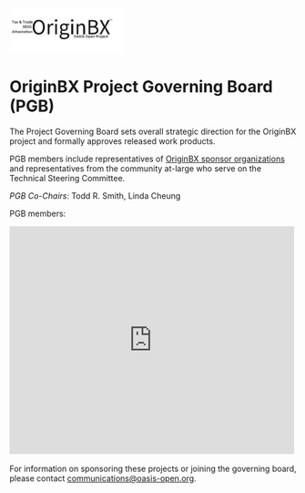 <img src="OriginBX_OASIS_logo_blk_1.png" width="200">

<h1>OriginBX Project Governing Board (PGB)</h1>

<p>The Project Governing Board sets overall strategic direction for the OriginBX project and formally approves released work products.</p> 
  
<p>PGB members include representatives of <a href="https://github.com/originbx-oasis/oasis-open-project/blob/main/SPONSORS.md">OriginBX sponsor organizations</a> and representatives from the community at-large who serve on the Technical Steering Committee.</p>

<p><i>PGB Co-Chairs</i>: Todd R. Smith, Linda Cheung</p>

<p>PGB members:</p>

<p><iframe src="https://docs.google.com/spreadsheets/d/e/2PACX-1vT38MUZFWO1ISzQWC6wSulN7IJCmYdSOIxBiofgO4c8mRF0hOuLEO59bW6McK2Lm0DgJkpaPLAf38AI/pubhtml?gid=1502721957&amp;single=true&amp;widget=true&amp;headers=false" style="border-style: none; width: 500px; height: 400px" title="OriginBX Project Governing Board members"></iframe></p>
  
<p>For information on sponsoring these projects or joining the governing board, please contact <a href="mailto:communications@oasis-open.org">communications@oasis-open.org</a>.</p>
